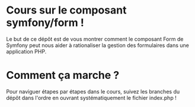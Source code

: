 # Cours sur le composant symfony/form !

Le but de ce dépôt est de vous montrer comment le composant Form de Symfony peut nous aider à rationaliser la gestion des formulaires dans une application PHP.

# Comment ça marche ?

Pour naviguer étapes par étapes dans le cours, suivez les branches du dépôt dans l'ordre en ouvrant systématiquement le fichier index.php !
